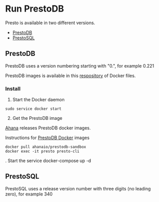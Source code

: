 # Run PrestoDB

Presto is available in two different versions.

* [PrestoDB][100]
* [PrestoSQL][110]

[100]: https://prestodb.io/
[110]: https://prestosql.io/

## PrestoDB

PrestoDB uses a version numbering starting with "0.", for example 0.221

PrestoDB images is available in this [respository][120] of Docker files.

[120]: https://github.com/vimagick/dockerfiles

### Install

1. Start the Docker daemon

```
sudo service docker start
```

2. Get the PrestoDB image

[Ahana][130] releases PrestoDB docker images.

[130]: https://ahana.io/getting-started/

Instructions for [PrestoDB Docker][140] images

[140]: https://hub.docker.com/r/ahanaio/prestodb-sandbox

```
docker pull ahanaio/prestodb-sandbox
docker exec -it presto presto-cli
```

. Start the service
docker-compose up -d

## PrestoSQL

PrestoSQL uses a release version number with three digits (no leading zero),
for example 340




